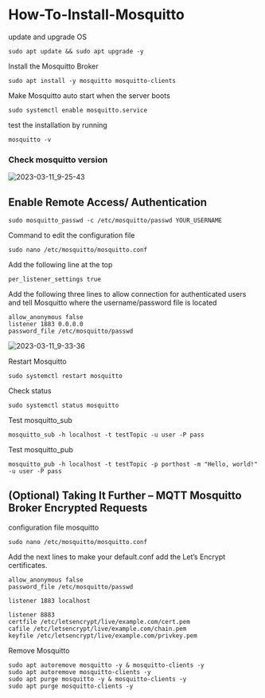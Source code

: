 # How-To-Install-Mosquitto

update and  upgrade OS
```
sudo apt update && sudo apt upgrade -y
```
Install the Mosquitto Broker
```
sudo apt install -y mosquitto mosquitto-clients
```
Make Mosquitto auto start when the server boots
```
sudo systemctl enable mosquitto.service
```
test the installation by running
```
mosquitto -v
```
### Check mosquitto version
![2023-03-11_9-25-43](https://user-images.githubusercontent.com/48780839/224460231-f0ce338d-ef49-45c9-8712-b9bba5a55ca7.png)

## Enable Remote Access/ Authentication
```
sudo mosquitto_passwd -c /etc/mosquitto/passwd YOUR_USERNAME
```
Command to edit the configuration file
```
sudo nano /etc/mosquitto/mosquitto.conf
```
Add the following line at the top
```
per_listener_settings true
```
Add the following three lines to allow connection for authenticated users and tell Mosquitto where the username/password file is located
```
allow_anonymous false
listener 1883 0.0.0.0
password_file /etc/mosquitto/passwd
```
![2023-03-11_9-33-36](https://user-images.githubusercontent.com/48780839/224460499-0e7bfe80-c568-46de-a390-46ba3944bf07.png)

Restart Mosquitto
```
sudo systemctl restart mosquitto
```
Check status
```
sudo systemctl status mosquitto
```
Test mosquitto_sub 
```
mosquitto_sub -h localhost -t testTopic -u user -P pass
```
Test mosquitto_pub 
```
mosquitto_pub -h localhost -t testTopic -p porthost -m "Hello, world!" -u user -P pass
```
## (Optional) Taking It Further – MQTT Mosquitto Broker Encrypted Requests
configuration file mosquitto
```
sudo nano /etc/mosquitto/mosquitto.conf
```
Add the next lines to make your default.conf add the Let’s Encrypt certificates.
```
allow_anonymous false
password_file /etc/mosquitto/passwd

listener 1883 localhost

listener 8883
certfile /etc/letsencrypt/live/example.com/cert.pem
cafile /etc/letsencrypt/live/example.com/chain.pem
keyfile /etc/letsencrypt/live/example.com/privkey.pem
```
Remove Mosquitto
```
sudo apt autoremove mosquitto -y & mosquitto-clients -y
sudo apt autoremove mosquitto-clients -y
sudo apt purge mosquitto -y & mosquitto-clients -y
sudo apt purge mosquitto-clients -y
```
